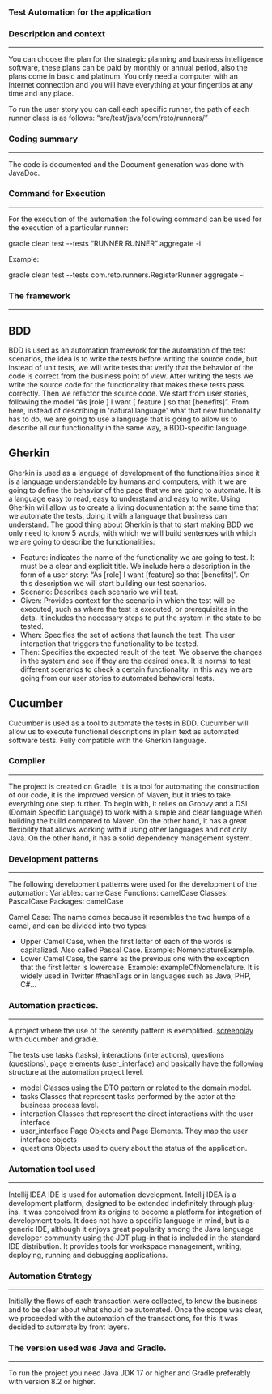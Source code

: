 ### Test Automation for the application
### Description and context
---

You can choose the plan for the strategic planning and business intelligence software, these plans can be paid by monthly or annual period, also the plans come in basic and platinum. You only need a computer with an Internet connection and you will have everything at your fingertips at any time and any place.

To run the user story you can call each specific runner, the path of each runner class is as follows: “src/test/java/com/reto/runners/”

### Coding summary
---
The code is documented and the Document generation was done with JavaDoc.

### Command for Execution
---
For the execution of the automation the following command can be used for the execution of a particular runner:

gradle clean test --tests “RUNNER RUNNER” aggregate -i

Example:

gradle clean test --tests com.reto.runners.RegisterRunner aggregate -i


### The framework
---
## BDD
BDD is used as an automation framework for the automation of the test scenarios, the idea is to write the tests before writing the source code, but instead of unit tests, we will write tests that verify that the behavior of the code is correct from the business point of view. After writing the tests we write the source code for the functionality that makes these tests pass correctly. Then we refactor the source code.
We start from user stories, following the model “As [role ] I want [ feature ] so that [benefits]”. From here, instead of describing in 'natural language' what that new functionality has to do, we are going to use a language that is going to allow us to describe all our functionality in the same way, a BDD-specific language.
## Gherkin
Gherkin is used as a language of development of the functionalities since it is a language understandable by humans and computers, with it we are going to define the behavior of the page that we are going to automate.
It is a language easy to read, easy to understand and easy to write. Using Gherkin will allow us to create a living documentation at the same time that we automate the tests, doing it with a language that business can understand.
The good thing about Gherkin is that to start making BDD we only need to know 5 words, with which we will build sentences with which we are going to describe the functionalities:
- Feature: indicates the name of the functionality we are going to test. It must be a clear and explicit title. We include here a description in the form of a user story: “As [role] I want [feature] so that [benefits]”. On this description we will start building our test scenarios.
- Scenario: Describes each scenario we will test.
- Given: Provides context for the scenario in which the test will be executed, such as where the test is executed, or prerequisites in the data. It includes the necessary steps to put the system in the state to be tested.
- When: Specifies the set of actions that launch the test. The user interaction that triggers the functionality to be tested.
- Then: Specifies the expected result of the test. We observe the changes in the system and see if they are the desired ones.
  It is normal to test different scenarios to check a certain functionality. In this way we are going from our user stories to automated behavioral tests.
## Cucumber
Cucumber is used as a tool to automate the tests in BDD. Cucumber will allow us to execute functional descriptions in plain text as automated software tests. Fully compatible with the Gherkin language.

### Compiler
---
The project is created on Gradle, it is a tool for automating the construction of our code, it is the improved version of Maven, but it tries to take everything one step further. To begin with, it relies on Groovy and a DSL (Domain Specific Language) to work with a simple and clear language when building the build compared to Maven. On the other hand, it has a great flexibility that allows working with it using other languages and not only Java. On the other hand, it has a solid dependency management system.

### Development patterns
---
The following development patterns were used for the development of the automation:
Variables: camelCase
Functions: camelCase
Classes: PascalCase
Packages: camelCase

Camel Case: The name comes because it resembles the two humps of a camel, and can be divided into two types:
- Upper Camel Case, when the first letter of each of the words is capitalized. Also called Pascal Case. Example: NomenclatureExample.
- Lower Camel Case, the same as the previous one with the exception that the first letter is lowercase. Example: exampleOfNomenclature.
  It is widely used in Twitter #hashTags or in languages such as Java, PHP, C#...

### Automation practices.
---
A project where the use of the serenity pattern is exemplified.
[screenplay](http://thucydides.info/docs/serenity-staging/#_serenity_and_the_screenplay_pattern) with cucumber and gradle.

The tests use tasks (tasks), interactions (interactions), questions (questions), page elements (user_interface) and basically have the following structure at the automation project level.

+ model
  Classes using the DTO pattern or related to the domain model.
+ tasks
  Classes that represent tasks performed by the actor at the business process level.
+ interaction
  Classes that represent the direct interactions with the user interface
+ user_interface
  Page Objects and Page Elements. They map the user interface objects
+ questions
  Objects used to query about the status of the application.

### Automation tool used
---
Intellij IDEA IDE is used for automation development. Intellij IDEA is a development platform, designed to be extended indefinitely through plug-ins. It was conceived from its origins to become a platform for integration of development tools. It does not have a specific language in mind, but is a generic IDE, although it enjoys great popularity among the Java language developer community using the JDT plug-in that is included in the standard IDE distribution.
It provides tools for workspace management, writing, deploying, running and debugging applications.

### Automation Strategy
---
Initially the flows of each transaction were collected, to know the business and to be clear about what should be automated.
Once the scope was clear, we proceeded with the automation of the transactions, for this it was decided to automate by front layers.

### The version used was Java and Gradle.
---
To run the project you need Java JDK 17 or higher and Gradle preferably with version 8.2 or higher.